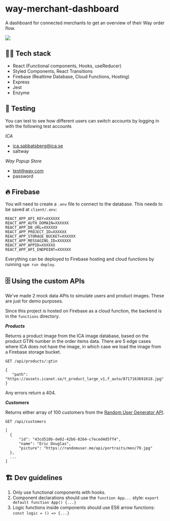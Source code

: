# way-merchant-dashboard

A dashboard for connected merchants to get an overview of their Way order flow.

[![](https://img.shields.io/badge/%F0%9F%94%A5-View%20on%20Firebase-orange)](https://way-merchant-dashboard.web.app/)

## 👨‍💻 Tech stack

- React (Functional components, Hooks, useReducer)
- Styled Components, React Transitions
- Firebase (Realtime Database, Cloud Functions, Hosting)
- Express
- Jest
- Enzyme

## 🧪 Testing

You can test to see how different users can switch accounts by logging in with the following test accounts

_ICA_

- ica.sabbatsberg@ica.se
- saltway

_Way Popup Store_

- test@way.com
- password

## 🔥 Firebase

You will need to create a `.env` file to connect to the database. This needs to be saved at `client/.env`:

```
REACT_APP_API_KEY=XXXXXX
REACT_APP_AUTH_DOMAIN=XXXXXX
REACT_APP_DB_URL=XXXXXX
REACT_APP_PROJECT_ID=XXXXXX
REACT_APP_STORAGE_BUCKET=XXXXXX
REACT_APP_MESSAGING_ID=XXXXXX
REACT_APP_APPID=XXXXXX
REACT_APP_API_ENDPOINT=XXXXXX
```

Everything can be deployed to Firebase hosting and cloud functions by running `npm run deploy`.

## 🗄️ Using the custom APIs

We've made 2 mock data APIs to simulate users and product images. These are just for demo purposes.

Since this project is hosted on Firebase as a cloud function, the backend is in the `functions` directory.

**_Products_**

Returns a product image from the ICA image database, based on the product GTIN number in the order items data. There are 5 edge cases where ICA does not have the image, in which case we load the image from a Firebase storage bucket.

`GET /api/products/:gtin`

```
{
   "path": "https://assets.icanet.se/t_product_large_v1,f_auto/8717163691618.jpg"
}
```

Any errors return a 404.

**_Customers_**

Returns either array of 100 customers from the [Random User Generator API](https://randomuser.me/).

`GET /api/customers`

```
[
  {
      "id": "43cd510b-de02-42b6-8264-c7eced4d5ff4",
      "name": "Eric Douglas",
      "picture": "https://randomuser.me/api/portraits/men/79.jpg"
  },
  ...
]
```

## 🏗️ Dev guidelines

1. Only use functional components with hooks.
2. Component declarations should use the `function App...` style:
   `export default function App() {...}`
3. Logic functions inside components should use ES6 arrow functions:
   `const logic = () => {...}`
